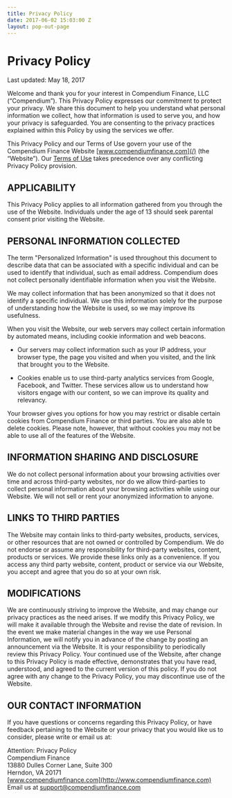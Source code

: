 ```yaml
---
title: Privacy Policy
date: 2017-06-02 15:03:00 Z
layout: pop-out-page
---
```


# Privacy Policy 

Last updated: May 18, 2017

Welcome and thank you for your interest in Compendium Finance, LLC (“Compendium”). This Privacy Policy expresses our commitment to protect your privacy. We share this document to help you understand what personal information we collect, how that information is used to serve you, and how your privacy is safeguarded. You are consenting to the privacy practices explained within this Policy by using the services we offer.


This Privacy Policy and our Terms of Use govern your use of the Compendium Finance Website [www.compendiumfinance.com](/)  (the “Website”). Our [Terms of Use](/terms-of-use.html) takes precedence over any conflicting Privacy Policy provision. 
 
## APPLICABILITY

This Privacy Policy applies to all information gathered from you through the use of the Website. Individuals under the age of 13 should seek parental consent prior visiting the Website. 
 
## PERSONAL INFORMATION COLLECTED
The term "Personalized Information" is used throughout this document to describe data that can be associated with a specific individual and can be used to identify that individual, such as email address. Compendium does not collect personally identifiable information when you visit the Website.
 
We may collect information that has been anonymized so that it does not identify a specific individual. We use this information solely for the purpose of understanding how the Website is used, so we may improve its usefulness.
 
When you visit the Website, our web servers may collect certain information by automated means, including cookie information and web beacons. 
 
  + Our servers may collect information such as your IP address, your browser type, the page you visited and when you visited, and the link that brought you to the Website.
 
  + Cookies enable us to use third-party analytics services from Google, Facebook, and Twitter. These services allow us to understand how visitors engage with our content, so we can improve its quality and relevancy. 
 
Your browser gives you options for how you may restrict or disable certain cookies from Compendium Finance or third parties. You are also able to delete cookies. Please note, however, that without cookies you may not be able to use all of the features of the Website.
 
## INFORMATION SHARING AND DISCLOSURE

We do not collect personal information about your browsing activities over time and across third-party websites, nor do we allow third-parties to collect personal information about your browsing activities while using our Website. We will not sell or rent your anonymized information to anyone. 
 
## LINKS TO THIRD PARTIES

The Website may contain links to third-party websites, products, services, or other resources that are not owned or controlled by Compendium. We do not endorse or assume any responsibility for third-party websites, content, products or services. We provide these links only as a convenience. If you access any third party website, content, product or service via our Website, you accept and agree that you do so at your own risk.
 
## MODIFICATIONS

We are continuously striving to improve the Website, and may change our privacy practices as the need arises. If we modify this Privacy Policy, we will make it available through the Website and revise the date of revision. In the event we make material changes in the way we use Personal Information, we will notify you in advance of the change by posting an announcement via the Website. It is your responsibility to periodically review this Privacy Policy. Your continued use of the Website, after change to this Privacy Policy is made effective, demonstrates that you have read, understood, and agreed to the current version of this policy. If you do not agree with any change to the Privacy Policy, you may discontinue use of the Website.
 
## OUR CONTACT INFORMATION

If you have questions or concerns regarding this Privacy Policy, or have feedback pertaining to the Website or your privacy that you would like us to consider, please write or email us at:

Attention: Privacy Policy   
Compendium Finance   
13880 Dulles Corner Lane, Suite 300   
Herndon, VA 20171   
[www.compendiumfinance.com](http://www.compendiumfinance.com)   
Email us at [support@compendiumfinance.com](mailto:support@compendiumfinance.com)





